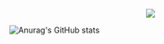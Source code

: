 <p align="center">
  <img src="https://i.postimg.cc/J79D8XvR/sas.jpg"/>
</p>

![Anurag's GitHub stats](https://github-readme-stats.vercel.app/api?username=willtanoe&show_icons=true&theme=transparent)



